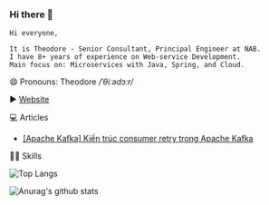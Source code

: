 ### Hi there 👋

```
Hi everyone,

It is Theodore - Senior Consultant, Principal Engineer at NAB.
I have 8+ years of experience on Web-service Development.
Main focus on: Microservices with Java, Spring, and Cloud.
```
😄 Pronouns: Theodore */ˈθiːədɔːr/*

▶ [Website](https://hieuthinh-cse.github.io/)

💻 Articles

- [[Apache Kafka] Kiến trúc consumer retry trong Apache Kafka](https://viblo.asia/p/apache-kafka-kien-truc-consumer-retry-trong-apache-kafka-ByEZkvWgKQ0)

💪🏿 Skills

![Top Langs](https://github-readme-stats.vercel.app/api/top-langs/?username=hieuthinh-cse&layout=compact&theme=algolia)

![Anurag's github stats](https://github-readme-stats.vercel.app/api?username=hieuthinh-cse&count_private=true&theme=algolia&show_icons=true)

<!--
**hieuthinh-cse/hieuthinh-cse** is a ✨ _special_ ✨ repository because its `README.md` (this file) appears on your GitHub profile.

Here are some ideas to get you started:

- 🔭 I’m currently working on ...
- 🌱 I’m currently learning ...
- 👯 I’m looking to collaborate on ...
- 🤔 I’m looking for help with ...
- 💬 Ask me about ...
- 📫 How to reach me: ...
- 😄 Pronouns: ...
- ⚡ Fun fact: ...
-->
